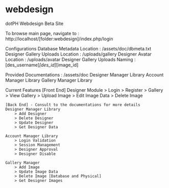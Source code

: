 webdesign
=========

dotPH Webdesign Beta Site

To browse main page, navigate to : http://localhost/[folder:webdesign]/index.php/login

Configurations
    Database Metadata Location : /assets/doc/dbmeta.txt
    Designer Gallery Uploads Location : /uploads/gallery
    Designer Avatar Location : /uploads/avatar
    Designer Gallery Uploads Naming : [des_username]_[des_id]_[image_id]
    
Provided Documentations : /assets/doc
    Designer Manager Library
    Account Manager Library
    Gallery Manager Library
    
Current Features
    [Front End]
    Designer Module
        > Login
        > Register
        > Gallery
            > View Gallery
            > Upload Image
            > Edit Image Data
            > Delete Image
            
    [Back End] - Consult to the documentations for more details
    Designer Manager Library
        > Add Designer
        > Delete Designer
        > Update Designer
        > Get Designer Data
        
    Account Manager Library
        > Login Validation
        > Session Management
        > Designer Approval
        > Designer Disable
        
    Gallery Manager
        > Add Image
        > Update Image Data
        > Delete Image [Database and Physical]
        > Get Designer Images
